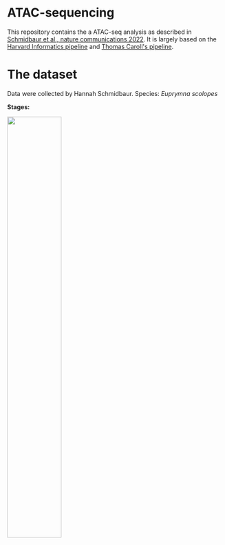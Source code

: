 # ATAC-sequencing

This repository contains the a ATAC-seq analysis as described in [Schmidbaur et al., nature communications 2022](https://www.nature.com/articles/s41467-022-29694-7). 
It is largely based on the [Harvard Informatics pipeline](https://github.com/harvardinformatics/ATAC-seq) and [Thomas Caroll's pipeline](https://rockefelleruniversity.github.io/RU_ATAC_Workshop.html). 


# The dataset 
Data were collected by Hannah Schmidbaur.
Species: _Euprymna scolopes_

**Stages:** 

<img src="https://github.com/user-attachments/assets/a5ad4b84-fcc2-47e1-9e5b-0d4a54bf5b27" width="50%">
<img scr="https://github.com/user-attachments/files/16496288/ATAC.pdf" width = "30%">


